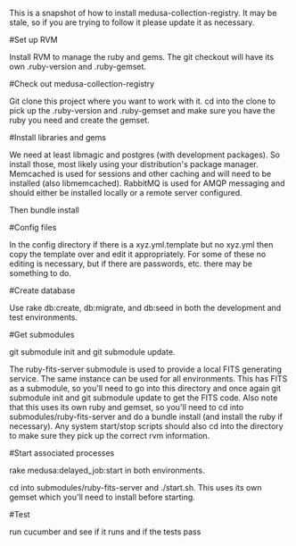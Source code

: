 This is a snapshot of how to install medusa-collection-registry. It may be stale, so if you are trying to follow it please update
it as necessary.

#Set up RVM

Install RVM to manage the ruby and gems. The git checkout will have its own .ruby-version and .ruby-gemset.

#Check out medusa-collection-registry

Git clone this project where you want to work with it. cd into the clone to pick up the .ruby-version and .ruby-gemset
and make sure you have the ruby you need and create the gemset.

#Install libraries and gems

We need at least libmagic and postgres (with development packages). So install those, most likely using your
distribution's package manager. Memcached is used for sessions and other caching and will need to be installed (also libmemcached).
RabbitMQ is used for AMQP messaging and should either be installed locally or a remote server configured.

Then bundle install

#Config files

In the config directory if there is a xyz.yml.template but no xyz.yml then copy the template over and edit it
appropriately. For some of these no editing is necessary, but if there are passwords, etc. there may be something to do.

#Create database

Use rake db:create, db:migrate, and db:seed in both the development and test environments.

#Get submodules

git submodule init and git submodule update.

The ruby-fits-server submodule is used to provide a local FITS generating service. The same instance
can be used for all environments. This has FITS as a submodule, so you'll need to go into this directory and once again
git submodule init and git submodule update to get the FITS code.  Also note that this uses its own ruby and gemset, so you'll need
to cd into submodules/ruby-fits-server and do a bundle install (and install the ruby if necessary).
Any system start/stop scripts should also cd into the directory to make sure they pick up the
correct rvm information.

#Start associated processes

rake medusa:delayed_job:start in both environments.

cd into submodules/ruby-fits-server and ./start.sh. This uses its own gemset which you'll
need to install before starting.

#Test

run cucumber and see if it runs and if the tests pass
